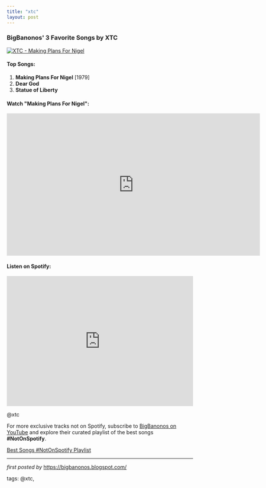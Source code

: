 ```yaml
---
title: "xtc"
layout: post
---
```

<h3>BigBanonos' 3 Favorite Songs by XTC</h3> <!-- Featured Image -->
<div > <a href="https://i.guim.co.uk/img/media/84c3d4e2aa838352575557dd5a129a5c8c00327c/0_13_4200_2521/master/4200.jpg?width=1200&height=900&quality=85&auto=format&fit=crop&s=c4d57aa13d4af2b95d3270d90e2c11c2" target="_blank"> <img src="https://i.guim.co.uk/img/media/84c3d4e2aa838352575557dd5a129a5c8c00327c/0_13_4200_2521/master/4200.jpg?width=1200&height=900&quality=85&auto=format&fit=crop&s=c4d57aa13d4af2b95d3270d90e2c11c2" alt="XTC - Making Plans For Nigel"> </a>
</div> <!-- Song List -->
<h4>Top Songs:</h4>
<ol> <li><strong>Making Plans For Nigel</strong> [1979]</li> <li><strong>Dear God</strong></li> <li><strong>Statue of Liberty</strong></li>
</ol> <!-- YouTube Video Embed -->
<h4>Watch "Making Plans For Nigel":</h4>
<div > <iframe width="685" height="385" src="https://www.youtube.com/embed/AiIlcew-GVM" title="XTC - Making Plans For Nigel 1979 (Official Video) ÃƒÂ¡Ã‚Â´Ã‚Â´ÃƒÂ¡Ã‚Â´Ã‚Â°" frameborder="0" allow="accelerometer; autoplay; clipboard-write; encrypted-media; gyroscope; picture-in-picture; web-share" referrerpolicy="strict-origin-when-cross-origin" allowfullscreen></iframe>
</div> <!-- Spotify Playlist Embed -->
<h4>Listen on Spotify:</h4>
<div > <iframe src="https://open.spotify.com/embed/playlist/7eXNktdUSXORwHxBGrRRmO?utm_source=generator" width="100%" height="352" frameBorder="0" allowfullscreen="" allow="autoplay; clipboard-write; encrypted-media; fullscreen; picture-in-picture" loading="lazy"></iframe>
</div> <!-- Tags -->
<p>@xtc</p>


<!--Subscribe and Playlist Links-->
<div>
    <p>For more exclusive tracks not on Spotify, subscribe to <a href="https://www.youtube.com/@BigBanonos" target="_blank">BigBanonos on YouTube</a> and explore their curated playlist of the best songs <strong>#NotOnSpotify</strong>.</p>
    <p><a href="https://www.youtube.com/playlist?list=PLtuNtuTatqI0kFahUCbtbfenC_ET5O_tr" target="_blank">Best Songs #NotOnSpotify Playlist<br /></a></p></div>

<hr />

<p><em>first posted by</em> <a href="https://bigbanonos.blogspot.com/" rel="noopener" target="_new">https://bigbanonos.blogspot.com/</a></p>

<p>tags: @xtc,</p>
